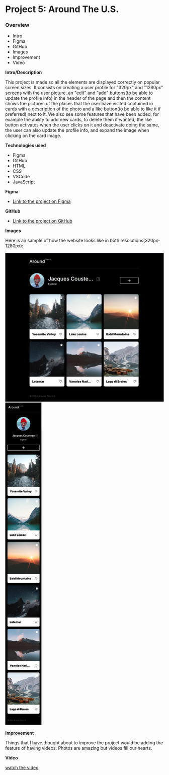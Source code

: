 # Project 5: Around The U.S.

### Overview  

* Intro  
* Figma  
* GitHub
* Images  
* Improvement 
* Video
  
**Intro/Description**
  
This project is made so all the elements are displayed correctly on popular screen sizes. It consists on creating a user profile for "320px" and "1280px" screens with the user picture, an "edit" and "add" buttons(to be able to update the profile info) in the header of the page and then the content shows the pictures of the places that the user have visited contained in cards with a description of the photo and a like button(to be able to like it if preferred) next to it. We also see some features that have been added, for example the ability to add new cards, to delete them if wanted; the like button activates when the user clicks on it and deactivate doing the same, the user can also update the profile info, and expand the image when clicking on the card image.
  
**Technologies used**

* Figma
* GitHub
* HTML
* CSS
* VSCode
* JavaScript

**Figma**  
  
* [Link to the project on Figma](https://www.figma.com/design/JFPhASqvZ5pBjQV2ouUlim/Sprint-5_-Around-The-U.S.-_-desktop-%2B-mobile-(Copy)?node-id=0-1&t=93lWuOTVhUBWb9k5-0)  
  
**GitHub**
* [Link to the project on GitHub](https://obito2912.github.io/se_project_aroundtheus/)  

**Images**  

Here is an sample of how the website looks like in both resolutions(320px-1280px): 
  
![alt text](media-file/main-page.png) 
![alt text](media-file/mobile-page.png)

**Improvement**

Things that I have thought about to improve the project would be adding the feature of having videos. Photos are amazing but videos fill our hearts.

**Video**

[watch the video](https://github.com/Obito2912/se_project_aroundtheus/assets/170279060/2881fbbe-5b7d-41f3-87b8-baf97eafa178)

